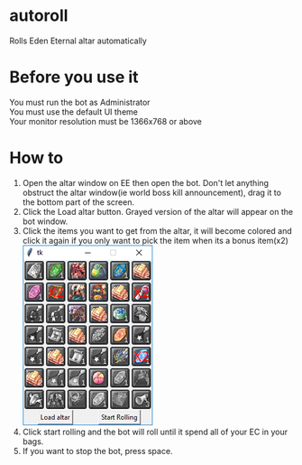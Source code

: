 # autoroll
Rolls Eden Eternal altar automatically

# Before you use it
You must run the bot as Administrator<br/>
You must use the default UI theme<br/>
Your monitor resolution must be 1366x768 or above<br/>

# How to
1. Open the altar window on EE then open the bot. Don't let anything obstruct the altar window(ie world boss kill announcement), drag it to the bottom part of the screen.<br/>
2. Click the Load altar button. Grayed version of the altar will appear on the bot window.
3. Click the items you want to get from the altar, it will become colored and click it again if you only want to pick the item when its a bonus item(x2)</br>
![](/readme/readme.png)</br>
4. Click start rolling and the bot will roll until it spend all of your EC in your bags.
5. If you want to stop the bot, press space.
